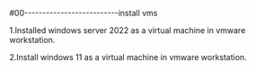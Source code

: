#00--------------------------install vms


1.Installed windows server 2022 as a virtual machine in vmware workstation.

2.Install windows 11 as a virtual machine in vmware workstation.